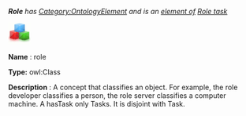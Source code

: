 ___Role__ 
 has
 [Category:OntologyElement](../../Category/OntologyElement "Category:OntologyElement") 
 and is an
 [element of](../../Property/ElementOf "Property:ElementOf") 
[Role task](../../Submissions/Role_task "Submissions:Role task")_




  





[![Class](../public/images/thumb/2/27/Class.gif/45px-Class.gif)](../../Image/Class.gif "Class")


__Name__ 
 : role
 



__Type:__ 
 owl:Class
 



__Description__ 
 : A concept that classifies an object. For example, the role developer classifies a person, the role server classifies a computer machine. A hasTask only Tasks. It is disjoint with Task.